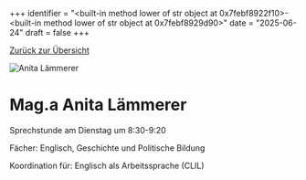 
+++
identifier = "<built-in method lower of str object at 0x7febf8922f10>-<built-in method lower of str object at 0x7febf8929d90>"
date = "2025-06-24"
draft = false
+++

 [Zurück zur Übersicht](/schule/lehrpersonal/)

<div class="row">
<div class="column">
<img src="/images/personal/Lämmerer.jpg" alt="Anita Lämmerer"> 
</div>
<div class="column">

# Mag.a Anita Lämmerer 

Sprechstunde am Dienstag um 8:30-9:20

Fächer: Englisch,  Geschichte und Politische Bildung











Koordination für: Englisch als Arbeitssprache (CLIL)

</div>
</div> 

